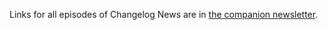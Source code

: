 Links for all episodes of Changelog News are in [the companion newsletter](https://changelog.com/news/39/email).